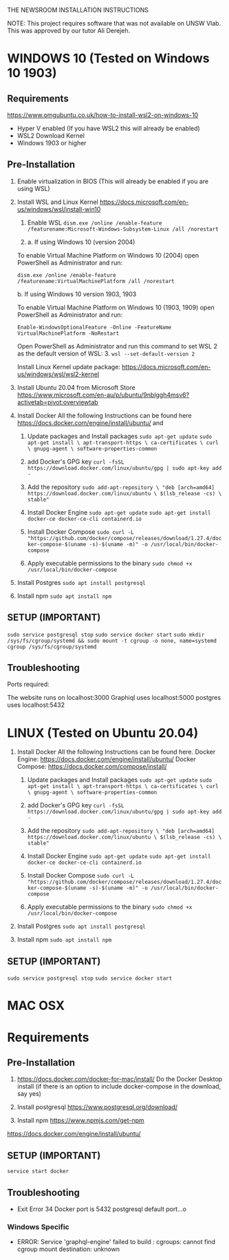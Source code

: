 THE NEWSROOM INSTALLATION INSTRUCTIONS

NOTE: This project requires software that was not available on UNSW Vlab. This was approved by our tutor Ali Derejeh. 

# WINDOWS 10 (Tested on Windows 10 1903) 

## Requirements

https://www.omgubuntu.co.uk/how-to-install-wsl2-on-windows-10
* Hyper V enabled (If you have WSL2 this will already be enabled) 
* WSL2 Download Kernel 
* Windows 1903 or higher


## Pre-Installation

1. Enable virtualization in BIOS (This will already be enabled if you are using WSL)

2. Install WSL and Linux Kernel
    https://docs.microsoft.com/en-us/windows/wsl/install-win10

    1. Enable WSL
        `dism.exe /online /enable-feature /featurename:Microsoft-Windows-Subsystem-Linux /all /norestart`

    2. a. If using Windows 10 (version 2004)

    To enable Virtual Machine Platform on Windows 10 (2004) open PowerShell as Administrator and run:

    `dism.exe /online /enable-feature /featurename:VirtualMachinePlatform /all /norestart`
    

    b. If using Windows 10 version 1903, 1903
        
    To enable Virtual Machine Platform on Windows 10 (1903, 1909) open PowerShell as Administrator and run:
 
    `Enable-WindowsOptionalFeature -Online -FeatureName VirtualMachinePlatform -NoRestart`
 
   Open PowerShell as Administrator and run this command to set WSL 2 as the default version of WSL: 
   3. `wsl --set-default-version 2`
    
    Install Linux Kernel update package: 
    https://docs.microsoft.com/en-us/windows/wsl/wsl2-kernel

3. Install Ubuntu 20.04 from Microsoft Store 
 https://www.microsoft.com/en-au/p/ubuntu/9nblggh4msv6?activetab=pivot:overviewtab
 
4. Install Docker 
    All the following Instructions can be found here 
    https://docs.docker.com/engine/install/ubuntu/
    and 
    
    1. Update packages and Install packages
     `sudo apt-get update`
     `sudo apt-get install \ apt-transport-https \ ca-certificates \ curl \ gnupg-agent \ software-properties-common`
    2. add Docker's GPG key
     `curl -fsSL https://download.docker.com/linux/ubuntu/gpg | sudo apt-key add -` 
     
    3. Add the repository
    `sudo add-apt-repository \ "deb [arch=amd64] https://download.docker.com/linux/ubuntu \ $(lsb_release -cs) \ stable"`

    4. Install Docker Engine
      `sudo apt-get update`
      `sudo apt-get install docker-ce docker-ce-cli containerd.io`
 
    5. Install Docker Compose
     `sudo curl -L "https://github.com/docker/compose/releases/download/1.27.4/docker-compose-$(uname -s)-$(uname -m)" -o /usr/local/bin/docker-compose`
     
    3. Apply executable permissions to the binary
        `sudo chmod +x /usr/local/bin/docker-compose`
 
5. Install Postgres
     `sudo apt install postgresql`
     
6. Install npm
    `sudo apt install npm`



## SETUP (IMPORTANT) 
`sudo service postgresql stop`
`sudo service docker start`
`sudo mkdir /sys/fs/cgroup/systemd && sudo mount -t cgroup -o none, name=systemd cgroup /sys/fs/cgroup/systemd`



## Troubleshooting



Ports required:

The website runs on localhost:3000
Graphiql uses localhost:5000
postgres uses localhost:5432


# LINUX (Tested on Ubuntu 20.04) 

1. Install Docker 
    All the following Instructions can be found here.
    Docker Engine: https://docs.docker.com/engine/install/ubuntu/
    Docker Compose: https://docs.docker.com/compose/install/
    
    1. Update packages and Install packages
     `sudo apt-get update`
     `sudo apt-get install \ apt-transport-https \ ca-certificates \ curl \ gnupg-agent \ software-properties-common`
    2. add Docker's GPG key
     `curl -fsSL https://download.docker.com/linux/ubuntu/gpg | sudo apt-key add -` 
     
    3. Add the repository
    `sudo add-apt-repository \ "deb [arch=amd64] https://download.docker.com/linux/ubuntu \ $(lsb_release -cs) \ stable"`

    4. Install Docker Engine
      `sudo apt-get update`
      `sudo apt-get install docker-ce docker-ce-cli containerd.io`
 
    5. Install Docker Compose
     `sudo curl -L "https://github.com/docker/compose/releases/download/1.27.4/docker-compose-$(uname -s)-$(uname -m)" -o /usr/local/bin/docker-compose` 
    
    6. Apply executable permissions to the binary
        `sudo chmod +x /usr/local/bin/docker-compose`

3. Install Postgres
    `sudo apt install postgresql`

5. Install npm
    `sudo apt install npm`

## SETUP (IMPORTANT) 
`sudo service postgresql stop`
`sudo service docker start`

# MAC OSX

# Requirements

## Pre-Installation

1. https://docs.docker.com/docker-for-mac/install/
Do the Docker Desktop install (if there is an option to include docker-compose in the download, say yes)

2. Install postgresql
    https://www.postgresql.org/download/ 

3. Install npm
    https://www.npmjs.com/get-npm
 
https://docs.docker.com/engine/install/ubuntu/

## SETUP (IMPORTANT) 
`service start docker`

## Troubleshooting
* Exit Error 34 Docker port is 5432 postgresql default port...o

### Windows Specific 
* ERROR: Service 'graphql-engine' failed to build : cgroups: cannot find cgroup mount destination: unknown
 


